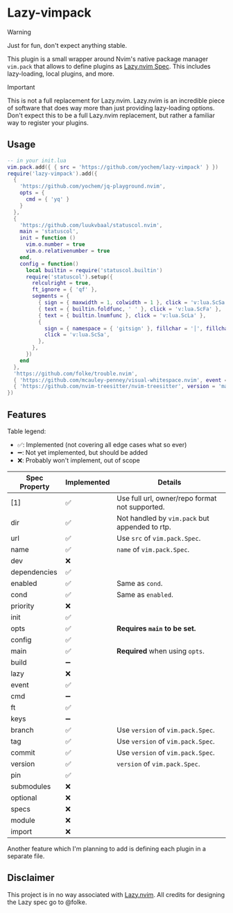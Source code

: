 # Lazy-vimpack

> [!WARNING]
> Just for fun, don't expect anything stable.

This plugin is a small wrapper around Nvim's native package manager `vim.pack`
that allows to define plugins as [Lazy.nvim Spec](https://lazy.folke.io/spec).
This includes lazy-loading, local plugins, and more.

> [!IMPORTANT]
> This is not a full replacement for Lazy.nvim. Lazy.nvim is an incredible
> piece of software that does way more than just providing lazy-loading
> options. Don't expect this to be a full Lazy.nvim replacement, but rather a
> familiar way to register your plugins.


## Usage

```lua
-- in your init.lua
vim.pack.add({ { src = 'https://github.com/yochem/lazy-vimpack' } })
require('lazy-vimpack').add({
  {
    'https://github.com/yochem/jq-playground.nvim',
    opts = {
      cmd = { 'yq' }
    }
  },
  {
    'https://github.com/luukvbaal/statuscol.nvim',
    main = 'statuscol',
    init = function ()
      vim.o.number = true
      vim.o.relativenumber = true
    end,
    config = function()
      local builtin = require('statuscol.builtin')
      require('statuscol').setup({
        relculright = true,
        ft_ignore = { 'qf' },
        segments = {
          { sign = { maxwidth = 1, colwidth = 1 }, click = 'v:lua.ScSa' },
          { text = { builtin.foldfunc, ' ' }, click = 'v:lua.ScFa' },
          { text = { builtin.lnumfunc }, click = 'v:lua.ScLa' },
          {
            sign = { namespace = { 'gitsign' }, fillchar = '│', fillcharhl = '@comment' },
            click = 'v:lua.ScSa',
          },
        },
      })
    end
  },
  'https://github.com/folke/trouble.nvim',
  { 'https://github.com/mcauley-penney/visual-whitespace.nvim', event = 'ModeChanged' },
  { 'https://github.com/nvim-treesitter/nvim-treesitter', version = 'master' },
})

```


## Features

Table legend:
- ✅: Implemented (not covering all edge cases what so ever)
- ➖: Not yet implemented, but should be added
- ❌: Probably won't implement, out of scope

| Spec Property | Implemented    | Details |
| ------------- | -------------- | -------------- |
| [1]           | ✅             | Use full url, owner/repo format not supported.
| dir           | ✅             | Not handled by `vim.pack` but appended to rtp.
| url           | ✅             | Use `src` of `vim.pack.Spec`.
| name          | ✅             | `name` of `vim.pack.Spec`.
| dev           | ❌             |
| dependencies  | ✅             |
| enabled       | ✅             | Same as `cond`.
| cond          | ✅             | Same as `enabled`.
| priority      | ❌             |
| init          | ✅             |
| opts          | ✅             | **Requires `main` to be set.**
| config        | ✅             |
| main          | ✅             | **Required** when using `opts`.
| build         | ➖             |
| lazy          | ❌             |
| event         | ✅             |
| cmd           | ➖             |
| ft            | ✅             |
| keys          | ➖             |
| branch        | ✅             | Use `version` of `vim.pack.Spec`.
| tag           | ✅             | Use `version` of `vim.pack.Spec`.
| commit        | ✅             | Use `version` of `vim.pack.Spec`.
| version       | ✅             | `version` of `vim.pack.Spec`.
| pin           | ✅             |
| submodules    | ❌             |
| optional      | ❌             |
| specs         | ❌             |
| module        | ❌             |
| import        | ❌             |


Another feature which I'm planning to add is defining each plugin in a separate
file.

## Disclaimer

This project is in no way associated with
[Lazy.nvim](https://github.com/folke/lazy.nvim). All credits for designing the
Lazy spec go to @folke.
